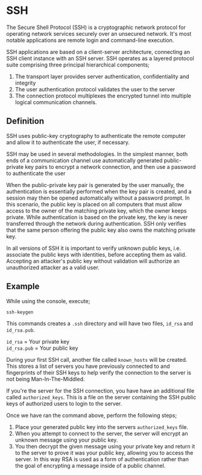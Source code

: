 # SSH

The Secure Shell Protocol (SSH) is a cryptographic network protocol for operating network services securely over an unsecured network. It's most notable applications are remote login and command-line execution. <br>

SSH applications are based on a client-server architecture, connecting an SSH client instance with an SSH server. SSH operates as a layered protocol suite comprising three principal hierarchical components;

1. The transport layer provides server authentication, confidentiality and integrity
2. The user authentication protocol validates the user to the server
3. The connection protocol multiplexes the encrypted tunnel into multiple logical communication channels.

## Definition

SSH uses public-key cryptography to authenticate the remote computer and allow it to authenticate the user, if necessary. <br>

SSH may be used in several methodologies. In the simplest manner, both ends of a communication channel use automatically generated public-private key pairs to encrypt a network connection, and then use a password to authenticate the user <br>

When the public-private key pair is generated by the user manually, the authentication is essentially performed when the key pair is created, and a session may then be opened automatically without a password prompt. In this scenario, the public key is placed on all computers that must allow access to the owner of the matching private key, which the owner keeps private. While authentication is based on the private key, the key is never transferred through the network during authentication. SSH only verifies that the same person offering the public key also owns the matching private key. <br>

In all versions of SSH it is important to verify unknown public keys, i.e. associate the public keys with identities, before accepting them as valid. Accepting an attacker's public key without validation will authorize an unauthorized attacker as a valid user. <br>

## Example

While using the console, execute;

```console
ssh-keygen
```

This commands creates a `.ssh` directory and will have two files, `id_rsa` and `id_rsa.pub`. <br>

`id_rsa` = Your private key <br>
`id_rsa.pub` = Your public key <br>

During your first SSH call, another file called `known_hosts` will be created. This stores a list of servers you have previously connected to and fingerprints of their SSH keys to help verify the connection to the server is not being Man-In-The-Middled. <br>

If you're the server for the SSH connection, you have have an additional file called `authorized_keys`. This is a file on the server containing the SSH public keys of authorized users to login to the server. <br>

Once we have ran the command above, perform the following steps;

1. Place your generated public key into the servers `authorized_keys` file.
2. When you attempt to connect to the server, the server will encrypt an unknown message using your public key.
3. You then decrypt the given message using your private key and return it to the server to prove it was your public key, allowing you to access the server. In this way RSA is used as a form of authentication rather than the goal of encrypting a message inside of a public channel.